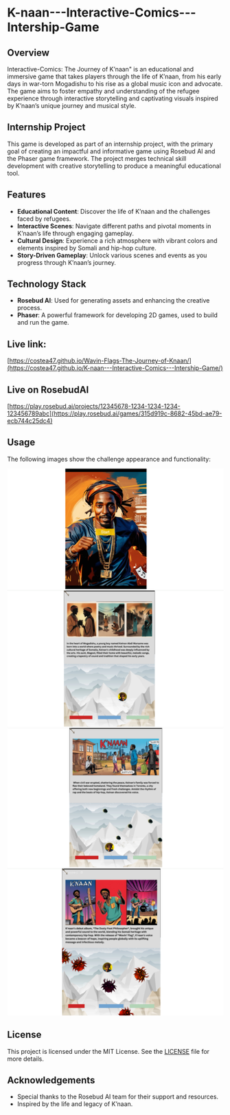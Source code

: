 # K-naan---Interactive-Comics---Intership-Game

## Overview

Interactive-Comics: The Journey of K’naan" is an educational and immersive game that takes players through the life of K’naan, from his early days in war-torn Mogadishu to his rise as a global music icon and advocate. The game aims to foster empathy and understanding of the refugee experience through interactive storytelling and captivating visuals inspired by K’naan’s unique journey and musical style.

## Internship Project

This game is developed as part of an internship project, with the primary goal of creating an impactful and informative game using Rosebud AI and the Phaser game framework. The project merges technical skill development with creative storytelling to produce a meaningful educational tool.

## Features

- **Educational Content**: Discover the life of K’naan and the challenges faced by refugees.
- **Interactive Scenes**: Navigate different paths and pivotal moments in K’naan’s life through engaging gameplay.
- **Cultural Design**: Experience a rich atmosphere with vibrant colors and elements inspired by Somali and hip-hop culture.
- **Story-Driven Gameplay**: Unlock various scenes and events as you progress through K’naan’s journey.

## Technology Stack

- **Rosebud AI**: Used for generating assets and enhancing the creative process.
- **Phaser**: A powerful framework for developing 2D games, used to build and run the game.

## Live link:

[https://costea47.github.io/Wavin-Flags-The-Journey-of-Knaan/](https://costea47.github.io/K-naan---Interactive-Comics---Intership-Game/)

## Live on RosebudAI

[https://play.rosebud.ai/projects/12345678-1234-1234-1234-123456789abc](https://play.rosebud.ai/games/315d919c-8682-45bd-ae79-ecb744c25dc4)

## Usage

The following images show the challenge appearance and functionality:

![Application Screenshot](assets/images/screenshot.png)
![Application Screenshot](assets/images/screenshot2.png)
![Application Screenshot](assets/images/screenshot3.png)
![Application Screenshot](assets/images/screenshot4.png)

## License

This project is licensed under the MIT License. See the [LICENSE](LICENSE) file for more details.

## Acknowledgements

- Special thanks to the Rosebud AI team for their support and resources.
- Inspired by the life and legacy of K’naan.
